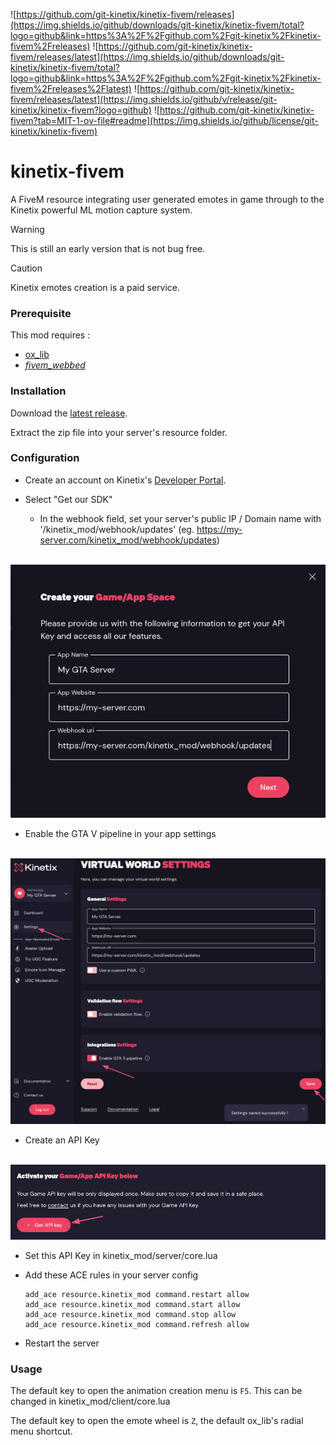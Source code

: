 ![https://github.com/git-kinetix/kinetix-fivem/releases](https://img.shields.io/github/downloads/git-kinetix/kinetix-fivem/total?logo=github&link=https%3A%2F%2Fgithub.com%2Fgit-kinetix%2Fkinetix-fivem%2Freleases)
![https://github.com/git-kinetix/kinetix-fivem/releases/latest](https://img.shields.io/github/downloads/git-kinetix/kinetix-fivem/total?logo=github&link=https%3A%2F%2Fgithub.com%2Fgit-kinetix%2Fkinetix-fivem%2Freleases%2Flatest)
![https://github.com/git-kinetix/kinetix-fivem/releases/latest](https://img.shields.io/github/v/release/git-kinetix/kinetix-fivem?logo=github)
![https://github.com/git-kinetix/kinetix-fivem?tab=MIT-1-ov-file#readme](https://img.shields.io/github/license/git-kinetix/kinetix-fivem)

  # kinetix-fivem

A FiveM resource integrating user generated emotes in game through to the Kinetix powerful ML motion capture system.

> [!WARNING]  
> This is still an early version that is not bug free.

> [!CAUTION]  
> Kinetix emotes creation is a paid service.


### Prerequisite

This mod requires : 
- [ox_lib](https://github.com/overextended/ox_lib)
- [_fivem_webbed_](https://github.com/Cyntaax/fivem-webbed)

### Installation

Download the [latest release](https://github.com/git-kinetix/kinetix-fivem/releases/latest).

Extract the zip file into your server's resource folder.

### Configuration

- Create an account on Kinetix's [Developer Portal](https://portal.kinetix.tech).

- Select "Get our SDK"
  - In the webhook field, set your server's public IP / Domain name with '/kinetix_mod/webhook/updates' (eg. https://my-server.com/kinetix_mod/webhook/updates)

&nbsp;&nbsp;&nbsp;&nbsp;&nbsp;&nbsp;&nbsp;&nbsp;&nbsp;&nbsp;&nbsp;&nbsp;![](game_creation.png)

- Enable the GTA V pipeline in your app settings

&nbsp;&nbsp;&nbsp;&nbsp;&nbsp;&nbsp;&nbsp;&nbsp;&nbsp;&nbsp;&nbsp;&nbsp;![](settings.png)

- Create an API Key

&nbsp;&nbsp;&nbsp;&nbsp;&nbsp;&nbsp;&nbsp;&nbsp;&nbsp;&nbsp;&nbsp;&nbsp;![](key_creation.png)

- Set this API Key in kinetix_mod/server/core.lua

- Add these ACE rules in your server config
  ```
  add_ace resource.kinetix_mod command.restart allow
  add_ace resource.kinetix_mod command.start allow
  add_ace resource.kinetix_mod command.stop allow
  add_ace resource.kinetix_mod command.refresh allow
  ```

- Restart the server

### Usage

The default key to open the animation creation menu is `F5`. This can be changed in kinetix_mod/client/core.lua

The default key to open the emote wheel is `Z`, the default ox_lib's radial menu shortcut. 